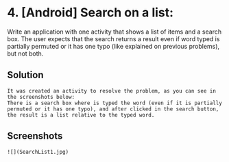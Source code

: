 # 4. [Android] Search on a list:
Write an application with one activity that shows a list of items and a search box. The
user expects that the search returns a result even if word typed is partially permuted
or it has one typo (like explained on previous problems), but not both.

## Solution 
```
It was created an activity to resolve the problem, as you can see in the screenshots below:
There is a search box where is typed the word (even if it is partially permuted or it has one typo), and after clicked in the search button, the result is a list relative to the typed word.
```

## Screenshots
```
![](SearchList1.jpg)
```

